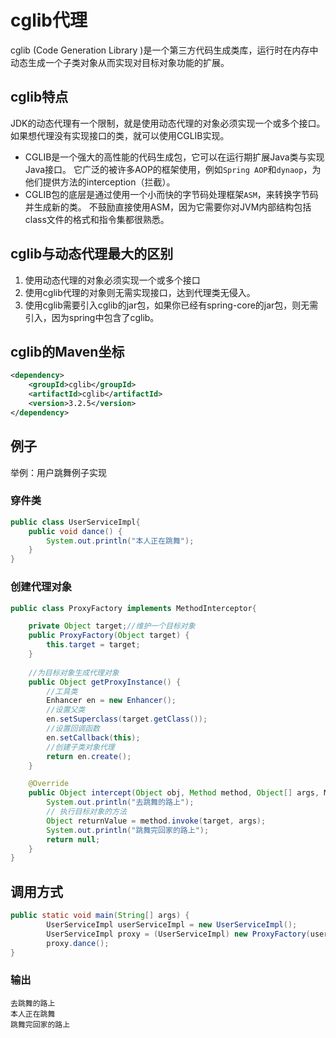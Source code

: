 # cglib代理
cglib (Code Generation Library )是一个第三方代码生成类库，运行时在内存中动态生成一个子类对象从而实现对目标对象功能的扩展。

## cglib特点
JDK的动态代理有一个限制，就是使用动态代理的对象必须实现一个或多个接口。
如果想代理没有实现接口的类，就可以使用CGLIB实现。
- CGLIB是一个强大的高性能的代码生成包，它可以在运行期扩展Java类与实现Java接口。
它广泛的被许多AOP的框架使用，例如`Spring AOP`和`dynaop`，为他们提供方法的interception（拦截）。
- CGLIB包的底层是通过使用一个小而快的字节码处理框架`ASM`，来转换字节码并生成新的类。
不鼓励直接使用ASM，因为它需要你对JVM内部结构包括class文件的格式和指令集都很熟悉。

## cglib与动态代理最大的区别

1. 使用动态代理的对象必须实现一个或多个接口
2. 使用cglib代理的对象则无需实现接口，达到代理类无侵入。
3. 使用cglib需要引入cglib的jar包，如果你已经有spring-core的jar包，则无需引入，因为spring中包含了cglib。

## cglib的Maven坐标
```xml
<dependency>
    <groupId>cglib</groupId>
    <artifactId>cglib</artifactId>
    <version>3.2.5</version>
</dependency>
```
## 例子
举例：用户跳舞例子实现
### 穿件类
```java
public class UserServiceImpl{
	public void dance() {
		System.out.println("本人正在跳舞");
	}
}
```

### 创建代理对象
```java
public class ProxyFactory implements MethodInterceptor{

    private Object target;//维护一个目标对象
    public ProxyFactory(Object target) {
        this.target = target;
    }
    
    //为目标对象生成代理对象
    public Object getProxyInstance() {
        //工具类
        Enhancer en = new Enhancer();
        //设置父类
        en.setSuperclass(target.getClass());
        //设置回调函数
        en.setCallback(this);
        //创建子类对象代理
        return en.create();
    }

    @Override
    public Object intercept(Object obj, Method method, Object[] args, MethodProxy proxy) throws Throwable {
        System.out.println("去跳舞的路上");
        // 执行目标对象的方法
        Object returnValue = method.invoke(target, args);
        System.out.println("跳舞完回家的路上");
        return null;
    }
}
```
## 调用方式
```java
public static void main(String[] args) {
		UserServiceImpl userServiceImpl = new UserServiceImpl();
		UserServiceImpl proxy = (UserServiceImpl) new ProxyFactory(userServiceImpl).getProxyInstance();
		proxy.dance();
}
```

### 输出
```
去跳舞的路上
本人正在跳舞
跳舞完回家的路上
```